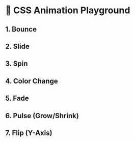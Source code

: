 <!DOCTYPE html>
<html>
<head>
  <link rel="stylesheet" href="style.css">
</head>
<body>

  <h1>🎨 CSS Animation Playground</h1>

  <h2>1. Bounce</h2>
  <div class="box bounce"></div>

  <h2>2. Slide</h2>
  <div class="box slide"></div>

  <h2>3. Spin</h2>
  <div class="box spin"></div>

  <h2>4. Color Change</h2>
  <div class="box colorChange"></div>

  <h2>5. Fade</h2>
  <div class="box fade"></div>

  <h2>6. Pulse (Grow/Shrink)</h2>
  <div class="box pulse"></div>

  <h2>7. Flip (Y-Axis)</h2>
  <div class="box flip"></div>

</body>
</html>

